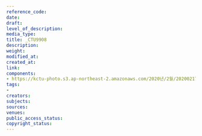 ```yaml
---
reference_code: 
date: 
draft: 
level_of_description: 
media_type: 
title: _CTU9908
description: 
weight: 
modified_at: 
created_at: 
link: 
components:
- https://kctu-photo.s3.ap-northeast-2.amazonaws.com/2020년/2월/20200217_제70차+민주노총+정기대의원대회/_CTU9908.jpg
tags:
- 
creators: 
subjects: 
sources: 
venues: 
public_access_status: 
copyright_status: 
---
```

